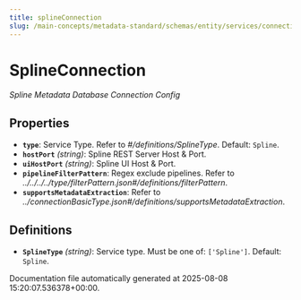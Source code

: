 ```yaml
---
title: splineConnection
slug: /main-concepts/metadata-standard/schemas/entity/services/connections/pipeline/splineconnection
---
```


# SplineConnection

*Spline Metadata Database Connection Config*

## Properties

- **`type`**: Service Type. Refer to *#/definitions/SplineType*. Default: `Spline`.
- **`hostPort`** *(string)*: Spline REST Server Host & Port.
- **`uiHostPort`** *(string)*: Spline UI Host & Port.
- **`pipelineFilterPattern`**: Regex exclude pipelines. Refer to *../../../../type/filterPattern.json#/definitions/filterPattern*.
- **`supportsMetadataExtraction`**: Refer to *../connectionBasicType.json#/definitions/supportsMetadataExtraction*.
## Definitions

- **`SplineType`** *(string)*: Service type. Must be one of: `['Spline']`. Default: `Spline`.


Documentation file automatically generated at 2025-08-08 15:20:07.536378+00:00.
